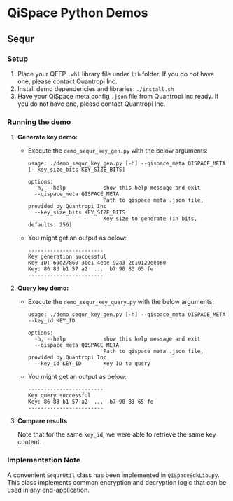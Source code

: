 # QiSpace Python Demos

## Sequr

### Setup
  1. Place your QEEP `.whl` library file under `lib` folder. If you do not have one, please contact Quantropi Inc.
  1. Install demo dependencies and libraries: `./install.sh`
  1. Have your QiSpace meta config `.json` file from Quantropi Inc ready. If you do not have one, please contact Quantropi Inc.

### Running the demo

  1. **Generate key demo:**
      - Execute the `demo_sequr_key_gen.py` with the below arguments:
        ```
        usage: ./demo_sequr_key_gen.py [-h] --qispace_meta QISPACE_META [--key_size_bits KEY_SIZE_BITS]

        options:
          -h, --help            show this help message and exit
          --qispace_meta QISPACE_META
                                Path to qispace meta .json file, provided by Quantropi Inc
          --key_size_bits KEY_SIZE_BITS
                                Key size to generate (in bits, defaults: 256)
        ```
      - You might get an output as below:
        ```
        ------------------------
        Key generation successful
        Key ID: 60d27860-3be1-4eae-92a3-2c10129eeb60
        Key: 86 83 b1 57 a2  ...  b7 90 83 65 fe
        ------------------------
        ```
  1. **Query key demo:**
      - Execute the `demo_sequr_key_query.py` with the below arguments:
        ```
        usage: ./demo_sequr_key_gen.py [-h] --qispace_meta QISPACE_META --key_id KEY_ID

        options:
          -h, --help            show this help message and exit
          --qispace_meta QISPACE_META
                                Path to qispace meta .json file, provided by Quantropi Inc
          --key_id KEY_ID       Key ID to query
        ```
      - You might get an output as below:
        ```
        ------------------------
        Key query successful
        Key: 86 83 b1 57 a2  ...  b7 90 83 65 fe
        ------------------------
        ```
  1. **Compare results**

      Note that for the same `key_id`, we were able to retrieve the same key content.

### Implementation Note
A convenient `SequrUtil` class has been implemented in `QiSpaceSdkLib.py`. This class implements common encryption and decryption logic that can be used in any end-application.
